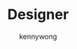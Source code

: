---
layout: person
image: kenny.jpg
name: Kenny Wong
author: kennywong
title: Designer
order: 17

social: 
  - account: twitter
    username: iamkennywong
  - account: facebook
    username: iamkennywong
  - account: instagram
    username: iamkennywong
  - account: dribbble
    username: iamkennywong
  - account: spotify
    username: 1214137165

bio: "A young, creative gun that fires on so many cylinders, Kenny G crafts equally using pen, paper or pixel. Fantastic hugger."
---